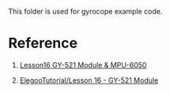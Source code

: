 This folder is used for gyrocope example code.


# Reference

1. [Lesson16 GY-521 Module & MPU-6050](https://www.youtube.com/watch?v=y5X2zwbO6e4)

2. [ElegooTutorial/Lesson 16 - GY-521 Module](https://github.com/rmorenojr/ElegooTutorial/tree/master/Lesson%2016%20-%20GY-521%20Module)